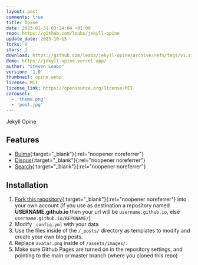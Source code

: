 ```yaml
---
layout: post
comments: true
title: Opine
date: 2023-01-31 03:24:04 +01:00
repo: https://github.com/leabs/jekyll-opine
update_date: 2023-10-15
forks: 0
stars: 1
download: https://github.com/leabs/jekyll-opine/archive/refs/tags/v1.zip
demo: https://jekyll-opine.vercel.app/
author: "Steven Leabo"
version: '1.0'
thumbnail: opine.webp
license: MIT
license_link: https://opensource.org/license/MIT
carousel:
  - 'theme.png'
  - 'post.jpg'
---
```


Jekyll Opine

## Features

* [Bulma](https://bulma.io/){:target="_blank"}{:rel="noopener noreferrer"}
* [Disqus](https://disqus.com/){:target="_blank"}{:rel="noopener noreferrer"}
* [Search](https://github.com/christian-fei/Simple-Jekyll-Search){:target="_blank"}{:rel="noopener noreferrer"}

## Installation

1. [Fork this repository](https://github.com/leabs/jekyll-opine/fork/){:target="_blank"}{:rel="noopener noreferrer"} into your own account (if you use as destination a repository named **USERNAME.github.io** then your url will be `username.github.io`, else `username.github.io/REPONAME/`)
2. Modify `_config.yml` with your data
3. Use the files inside of the `/_posts/` directory as templates to modify and create your own blog posts.
4. Replace `avatar.png` inside of `/assets/images/`.
5. Make sure Github Pages are turned on in the repository settings, and pointing to the main or master branch (where you cloned this repo)
